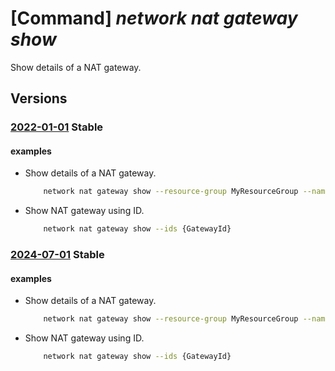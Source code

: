 # [Command] _network nat gateway show_

Show details of a NAT gateway.

## Versions

### [2022-01-01](/Resources/mgmt-plane/L3N1YnNjcmlwdGlvbnMve30vcmVzb3VyY2Vncm91cHMve30vcHJvdmlkZXJzL21pY3Jvc29mdC5uZXR3b3JrL25hdGdhdGV3YXlzL3t9/2022-01-01.xml) **Stable**

<!-- mgmt-plane /subscriptions/{}/resourcegroups/{}/providers/microsoft.network/natgateways/{} 2022-01-01 -->

#### examples

- Show details of a NAT gateway.
    ```bash
        network nat gateway show --resource-group MyResourceGroup --name MyNatGateway
    ```

- Show NAT gateway using ID.
    ```bash
        network nat gateway show --ids {GatewayId}
    ```

### [2024-07-01](/Resources/mgmt-plane/L3N1YnNjcmlwdGlvbnMve30vcmVzb3VyY2Vncm91cHMve30vcHJvdmlkZXJzL21pY3Jvc29mdC5uZXR3b3JrL25hdGdhdGV3YXlzL3t9/2024-07-01.xml) **Stable**

<!-- mgmt-plane /subscriptions/{}/resourcegroups/{}/providers/microsoft.network/natgateways/{} 2024-07-01 -->

#### examples

- Show details of a NAT gateway.
    ```bash
        network nat gateway show --resource-group MyResourceGroup --name MyNatGateway
    ```

- Show NAT gateway using ID.
    ```bash
        network nat gateway show --ids {GatewayId}
    ```
